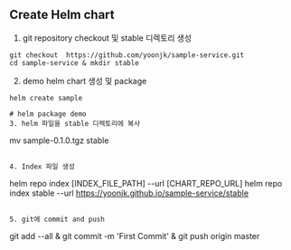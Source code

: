 
## Create Helm chart 
1. git repository checkout 및 stable 디렉토리 생성
```
git checkout  https://github.com/yoonjk/sample-service.git
cd sample-service & mkdir stable
```

2. demo helm chart 생성 및 package
```
helm create sample

# helm package demo
3. helm 파일을 stable 디렉토리에 복사
```
mv sample-0.1.0.tgz stable
```

4. Index 파일 생성
```
helm repo index [INDEX_FILE_PATH] --url [CHART_REPO_URL]
helm repo index stable --url https://yoonjk.github.io/sample-service/stable
```

5. git에 commit and push
```
git add --all & git commit -m 'First Commit' & git push origin master
```

